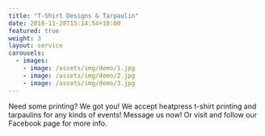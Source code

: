 ```yaml
---
title: "T-Shirt Designs & Tarpaulin"
date: 2018-11-28T15:14:54+10:00
featured: true
weight: 3
layout: service
carousels:
  - images: 
    - image: /assets/img/demo/1.jpg
    - image: /assets/img/demo/2.jpg
    - image: /assets/img/demo/3.jpg
---
```


Need some printing? We got you! We accept heatpress t-shirt printing and tarpaulins for any kinds of events! Message us now! Or visit and follow our Facebook page for more info.